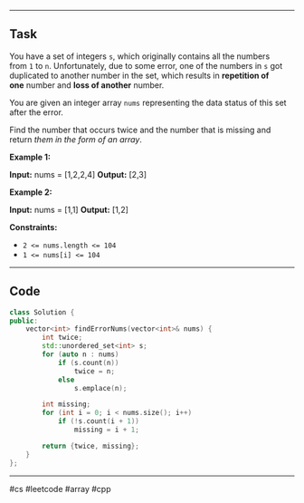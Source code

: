 ___
## Task
You have a set of integers `s`, which originally contains all the numbers from `1` to `n`. Unfortunately, due to some error, one of the numbers in `s` got duplicated to another number in the set, which results in **repetition of one** number and **loss of another** number.

You are given an integer array `nums` representing the data status of this set after the error.

Find the number that occurs twice and the number that is missing and return _them in the form of an array_.

**Example 1:**

**Input:** nums = [1,2,2,4]
**Output:** [2,3]

**Example 2:**

**Input:** nums = [1,1]
**Output:** [1,2]

**Constraints:**

- `2 <= nums.length <= 104`
- `1 <= nums[i] <= 104`
___
## Code
```cpp
class Solution {
public:
    vector<int> findErrorNums(vector<int>& nums) {
        int twice;
        std::unordered_set<int> s;
        for (auto n : nums)
            if (s.count(n))
                twice = n;
            else
                s.emplace(n);

        int missing;
        for (int i = 0; i < nums.size(); i++)
            if (!s.count(i + 1))
                missing = i + 1;

        return {twice, missing};
    }
};
```
___
#cs #leetcode #array #cpp